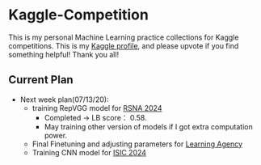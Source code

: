 # Kaggle-Competition
This is my personal Machine Learning practice collections for Kaggle competitions. This is my [Kaggle profile](https://www.kaggle.com/hugowjd), and please upvote if you find something helpful! Thank you all!


## Current Plan
* Next week plan(07/13/20): 
    * training RepVGG model for [RSNA 2024](https://www.kaggle.com/competitions/rsna-2024-lumbar-spine-degenerative-classification/overview)
        * Completed -> LB score： 0.58.
        * May training other version of models if I got extra computation power.
    * Final Finetuning and adjusting parameters for [Learning Agency](https://www.kaggle.com/competitions/learning-agency-lab-automated-essay-scoring-2)
    * Training CNN model for [ISIC 2024](https://www.kaggle.com/competitions/isic-2024-challenge)